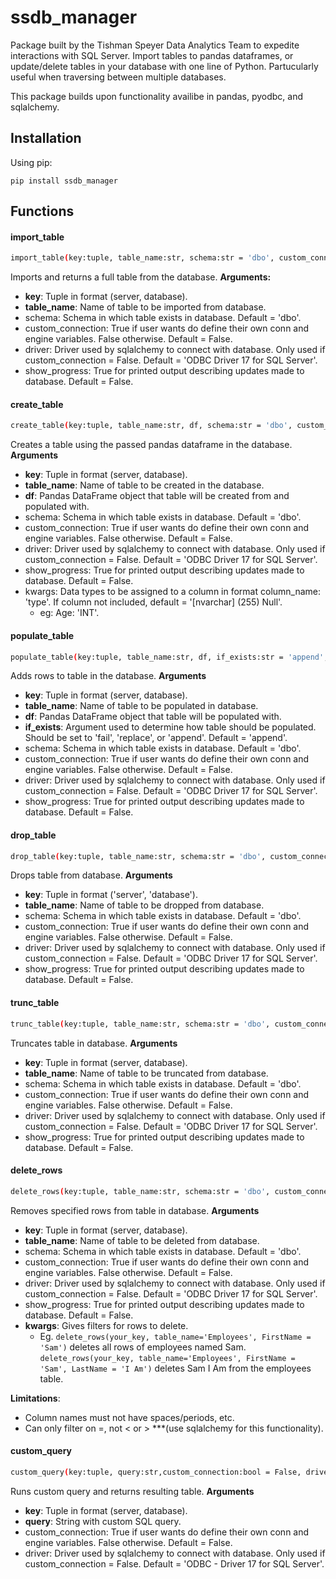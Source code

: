 # ssdb_manager

Package built by the Tishman Speyer Data Analytics Team to expedite interactions with SQL Server. Import tables to pandas dataframes, or update/delete tables in your database with one line of Python. Partucularly useful when traversing between multiple databases. 

This package builds upon functionality availibe in pandas, pyodbc, and sqlalchemy. 

## Installation
Using pip:
``` 
pip install ssdb_manager
```

## Functions

#### import_table

```sh
import_table(key:tuple, table_name:str, schema:str = 'dbo', custom_connection:bool = False, driver:str = 'ODBC Driver 17 for SQL Server', show_progress:bool = False)
```
Imports and returns a full table from the database.
**Arguments:**
  - **key**: Tuple in format (server, database).
  - **table_name**: Name of table to be imported from database. 
  - schema: Schema in which table exists in database. Default = 'dbo'.
  - custom_connection: True if user wants do define their own conn and engine variables. False otherwise. Default = False.
  - driver: Driver used by sqlalchemy to connect with database. Only used if custom_connection = False. Default = 'ODBC Driver 17 for SQL Server'.
  - show_progress: True for printed output describing updates made to database. Default = False.

#### create_table
```sh
create_table(key:tuple, table_name:str, df, schema:str = 'dbo', custom_connection:bool = False, driver:str = 'ODBC Driver 17 for SQL Server', show_progress:bool = False, **kwargs)
```
Creates a table using the passed pandas dataframe in the database.
**Arguments**
  - **key**: Tuple in format (server, database).
  - **table_name**: Name of table to be created in the database. 
  - **df**: Pandas DataFrame object that table will be created from and populated with.
  - schema: Schema in which table exists in database. Default = 'dbo'.
  - custom_connection: True if user wants do define their own conn and engine variables. False otherwise. Default = False.
  - driver: Driver used by sqlalchemy to connect with database. Only used if custom_connection = False. Default = 'ODBC Driver 17 for SQL Server'.
  - show_progress: True for printed output describing updates made to database. Default = False.
  - kwargs: Data types to be assigned to a column in format column_name: 'type'. If column not included, default = '[nvarchar] (255) Null'.
    - eg: Age: 'INT'.

#### populate_table
``` sh
populate_table(key:tuple, table_name:str, df, if_exists:str = 'append', schema:str = 'dbo', custom_connection:bool = False, driver:str = 'ODBC Driver 17 for SQL Server', show_progress:bool = False)
```
Adds rows to table in the database.
**Arguments**
  - **key**: Tuple in format (server, database).
  - **table_name**: Name of table to be populated in database. 
  - **df**: Pandas DataFrame object that table will be populated with.
  - **if_exists**: Argument used to determine how table should be populated. Should be set to 'fail', 'replace', or 'append'. Default = 'append'.
  - schema: Schema in which table exists in database. Default = 'dbo'.
  - custom_connection: True if user wants do define their own conn and engine variables. False otherwise. Default = False.
  - driver: Driver used by sqlalchemy to connect with database. Only used if custom_connection = False. Default = 'ODBC Driver 17 for SQL Server'.
  - show_progress: True for printed output describing updates made to database. Default = False.

#### drop_table
```sh
drop_table(key:tuple, table_name:str, schema:str = 'dbo', custom_connection:bool = False, driver:str = 'ODBC Driver 17 for SQL Server', show_progress:bool = False)
```
Drops table from database. 
**Arguments**
  -  **key**: Tuple in format ('server', 'database').
  -  **table_name**: Name of table to be dropped from database. 
  -  schema: Schema in which table exists in database. Default = 'dbo'.
  -  custom_connection: True if user wants do define their own conn and engine variables. False otherwise. Default = False.
  -  driver: Driver used by sqlalchemy to connect with database. Only used if custom_connection = False. Default = 'ODBC Driver 17 for SQL Server'.  
  -  show_progress: True for printed output describing updates made to database. Default = False.

#### trunc_table
```sh
trunc_table(key:tuple, table_name:str, schema:str = 'dbo', custom_connection:bool = False, driver:str = 'ODBC Driver 17 for SQL Server', show_progress:bool = False)
```
Truncates table in database.
**Arguments**
  - **key**: Tuple in format (server, database).
  - **table_name**: Name of table to be truncated from database. 
  - schema: Schema in which table exists in database. Default = 'dbo'.
  - custom_connection: True if user wants do define their own conn and engine variables. False otherwise. Default = False.
  - driver: Driver used by sqlalchemy to connect with database. Only used if custom_connection = False. Default = 'ODBC Driver 17 for SQL Server'.
  - show_progress: True for printed output describing updates made to database. Default = False.  

#### delete_rows
```sh
delete_rows(key:tuple, table_name:str, schema:str = 'dbo', custom_connection:bool = False, driver:str = 'ODBC Driver 17 for SQL Server', show_progress:bool = False, **kwargs)
```
Removes specified rows from table in database. 
**Arguments**
  - **key**: Tuple in format (server, database).
  - **table_name**: Name of table to be deleted from database. 
  - schema: Schema in which table exists in database. Default = 'dbo'.
  - custom_connection: True if user wants do define their own conn and engine variables. False otherwise. Default = False.
  - driver: Driver used by sqlalchemy to connect with database. Only used if custom_connection = False. Default = 'ODBC Driver 17 for SQL Server'.      
  - show_progress: True for printed output describing updates made to database. Default = False.
  - **kwargs**: Gives filters for rows to delete.
     - Eg. ```delete_rows(your_key, table_name='Employees', FirstName = 'Sam')``` deletes all rows of employees named Sam.
    ```delete_rows(your_key, table_name='Employees', FirstName = 'Sam', LastName = 'I Am')``` deletes Sam I Am from the employees table.

**Limitations**: 
  - Column names must not have spaces/periods, etc.
  - Can only filter on =, not < or > ***(use sqlalchemy for this functionality).

#### custom_query
``` sh
custom_query(key:tuple, query:str,custom_connection:bool = False, driver:str = 'ODBC Driver 17 for SQL Server')
```
Runs custom query and returns resulting table.
**Arguments**
  -  **key**: Tuple in format (server, database).
  -  **query**: String with custom SQL query.
  -  custom_connection: True if user wants do define their own conn and engine variables. False otherwise. Default = False. 
  -  driver: Driver used by sqlalchemy to connect with database. Only used if custom_connection = False. Default = 'ODBC  - Driver 17 for SQL Server'.
